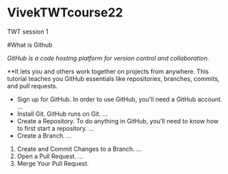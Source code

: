 # VivekTWTcourse22
TWT session 1

#What is Github

_GitHub is a code hosting platform for version control and collaboration._

**It lets you and others work together on projects from anywhere. This tutorial teaches you GitHub essentials like repositories, branches, commits, and pull requests.

-  Sign up for GitHub. In order to use GitHub, you'll need a GitHub account. ...
-  Install Git. GitHub runs on Git. ...
-  Create a Repository. To do anything in GitHub, you'll need to know how to first start a repository. ...
-  Create a Branch. ...


1. Create and Commit Changes to a Branch. ...
1. Open a Pull Request. ...
1. Merge Your Pull Request.
